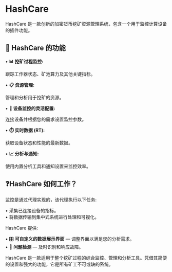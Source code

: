 # HashCare

HashCare 是一款创新的加密货币挖矿资源管理系统，包含一个用于监控计算设备的插件功能。

## 🚀 HashCare 的功能

• **📊 挖矿过程监控:**

跟踪工作器状态、矿池算力及其他关键指标。

• **📋 资源管理:**&#x20;

管理和分析用于挖矿的资源。&#x20;

• **🔌 设备监控的灵活配置:**&#x20;

连接设备并根据您的需求设置监控参数。&#x20;

• **⏱️ 实时数据 (RT):**

获取设备状态和性能的最新数据。&#x20;

• **📈 分析与通知:**&#x20;

使用内置分析工具和通知设置来监控效率。

## ❓HashCare 如何工作？

监控是通过代理实现的，该代理执行以下任务:&#x20;

• 采集已连接设备的指标。 \
• 将数据传输到集中式系统进行处理和可视化。&#x20;

HashCare 提供:&#x20;

• 🎛️ **可自定义的数据展示界面** — 调整界面以满足您的分析需求。\
• 🚨 **问题检测** — 及时识别和响应故障。&#x20;

HashCare 是一款适用于整个挖矿过程的综合监控、管理和分析工具。凭借其简便的设置和强大的功能，它是所有矿工不可或缺的系统。
